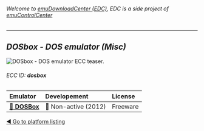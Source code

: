 ###### Welcome to [emuDownloadCenter (EDC)](https://github.com/PhoenixInteractiveNL/emuDownloadCenter/wiki/), EDC is a side project of [emuControlCenter](https://github.com/PhoenixInteractiveNL/emuControlCenter/wiki/)
***
## _DOSbox - DOS emulator (Misc)_
![](https://raw.githubusercontent.com/wiki/PhoenixInteractiveNL/emuDownloadCenter/images_platform/ecc_dosbox_teaser.png "DOSbox - DOS emulator ECC teaser.")
###### ECC ID: **dosbox**

| Emulator | Developement | License |
|:---------|:-------------|:--------|
| [:file_folder: **DOSBox**](https://github.com/PhoenixInteractiveNL/emuDownloadCenter/wiki/Emulator-dosbox#menu) | :red_circle: Non-active (2012) | Freeware |

[:arrow_backward: Go to platform listing](https://github.com/PhoenixInteractiveNL/emuDownloadCenter/wiki/EDC-Platform-List)
